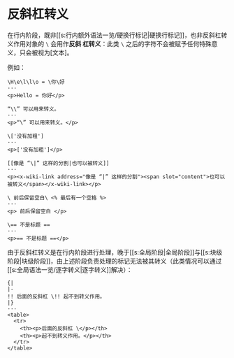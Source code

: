 # 反斜杠转义

在行内阶段，既非[[s:行内额外语法一览/硬换行标记|硬换行标记]]，也非反斜杠转义作用对象的
`\` 会用作**反斜<wbr /> 杠转义**：此类 `\`
之后的字符不会被赋予任何特殊意义，只会被视为[文本]。

例如：

```example
\H\e\l\l\o = \你\好
···
<p>Hello = 你好</p>
```

```example
“\\” 可以用来转义。
···
<p>“\” 可以用来转义。</p>
```

```example
\['没有加粗']
···
<p>['没有加粗']</p>
```

```example
[[像是 “\|” 这样的分割|也可以被转义]]
···
<p><x-wiki-link address="像是 “|” 这样的分割"><span slot="content">也可以被转义</span></x-wiki-link></p>
```

```example
\ 前后保留空白\ <% 最后有一个空格 %>
···
<p> 前后保留空白 </p>
```

```example
\== 不是标题 ==
···
<p>== 不是标题 ==</p>
```

由于反斜杠转义是在行内阶段进行处理，晚于[[s:全局阶段|全局阶段]]与[[s:块级阶段|块级阶段]]，由上<wbr />
述阶段负责处理的标记无法被其转义（此类情况可以通过[[s:全局语法一览/逐字转义|逐字转义]]解决）：

```example
{|
|-
!! 后面的反斜杠 \!! 起不到转义作用。
|}
···
<table>
  <tr>
    <th><p>后面的反斜杠 \</p></th>
    <th><p>起不到转义作用。</p></th>
  </tr>
</table>
```
